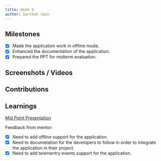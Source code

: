 ```yaml
---
title: Week 4
author: Sarthak Jain
---
```


## Milestones

- [x] Made the application work in offline mode.
- [x] Enhanced the documentation of the application.
- [x] Prepared the PPT for midterm evaluation.

## Screenshots / Videos

## Contributions

## Learnings

[Mid Point Presentation](https://docs.google.com/presentation/d/18TyL2psVxs4id6gYuammIhlSi0gDh8dJ/edit?usp=sharing&ouid=100594585711310421987&rtpof=true&sd=true)

Feedback from mentor:

- [x] Need to add offline support for the application.
- [x] Need to documetation for the developers to follow in order to integrate the application in their project.
- [x] Need to add telementry events support for the application.

